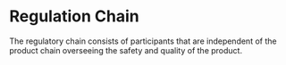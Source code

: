 # Regulation Chain

The regulatory chain consists of participants that are independent of the product chain overseeing the safety and quality of the product.

